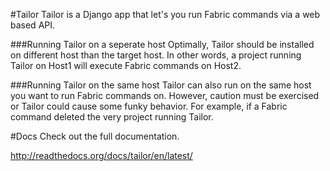 #Tailor
Tailor is a Django app that let's you run Fabric commands via a web based API.

###Running Tailor on a seperate host
Optimally, Tailor should be installed on different host than the target
host.  In other words, a project running Tailor on Host1 will execute
Fabric commands on Host2.

###Running Tailor on the same host
Tailor can also run on the same host you want to run Fabric commands on.
However, caution must be exercised or Tailor could cause some funky
behavior. For example, if a Fabric command deleted the very project
running Tailor.

#Docs
Check out the full documentation.

http://readthedocs.org/docs/tailor/en/latest/
